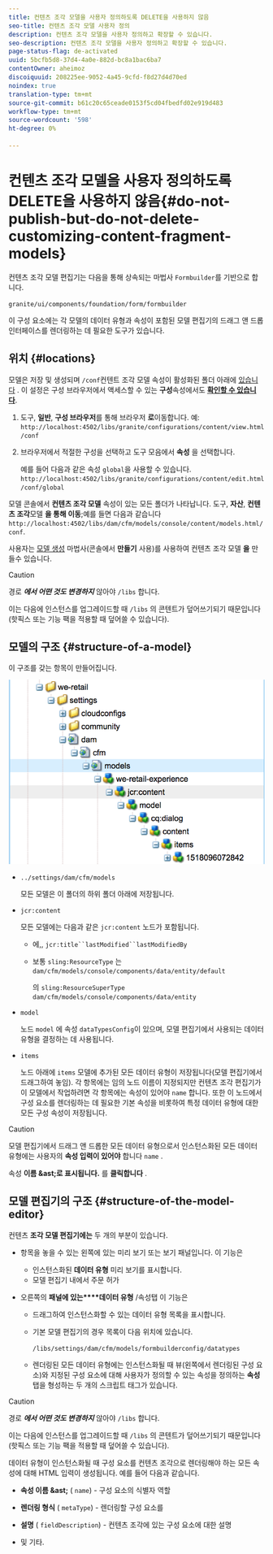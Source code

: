 ```yaml
---
title: 컨텐츠 조각 모델을 사용자 정의하도록 DELETE을 사용하지 않음
seo-title: 컨텐츠 조각 모델 사용자 정의
description: 컨텐츠 조각 모델을 사용자 정의하고 확장할 수 있습니다.
seo-description: 컨텐츠 조각 모델을 사용자 정의하고 확장할 수 있습니다.
page-status-flag: de-activated
uuid: 5bcfb5d8-37d4-4a0e-882d-bc8a1bac6ba7
contentOwner: aheimoz
discoiquuid: 208225ee-9052-4a45-9cfd-f8d27d4d70ed
noindex: true
translation-type: tm+mt
source-git-commit: b61c20c65ceade0153f5cd04fbedfd02e919d483
workflow-type: tm+mt
source-wordcount: '598'
ht-degree: 0%

---
```



# 컨텐츠 조각 모델을 사용자 정의하도록 DELETE을 사용하지 않음{#do-not-publish-but-do-not-delete-customizing-content-fragment-models}

컨텐츠 조각 모델 편집기는 다음을 통해 상속되는 마법사 `Formbuilder`를 기반으로 합니다.

`granite/ui/components/foundation/form/formbuilder`

이 구성 요소에는 각 모델의 데이터 유형과 속성이 포함된 모델 편집기의 드래그 앤 드롭 인터페이스를 렌더링하는 데 필요한 도구가 있습니다.

## 위치 {#locations}

모델은 저장 및 생성되며 `/conf`컨텐트 조각 모델 속성이 활성화된 폴더 아래에 [있습니다](/help/assets/content-fragments-models.md#enable-content-fragment-models) . 이 설정은 구성 브라우저에서 액세스할 수 있는 **구성**&#x200B;속성에서도 **[확인할 수 있습니다](/help/sites-administering/configurations.md)**.

1. 도구, **일반**, **구성 브라우저**&#x200B;를 통해 브라우저 **로**&#x200B;이동합니다. 예: 
`http://localhost:4502/libs/granite/configurations/content/view.html/conf`

1. 브라우저에서 적절한 구성을 선택하고 도구 모음에서 **속성** 을 선택합니다.

   예를 들어 다음과 같은 속성 `global`을 사용할 수 있습니다. `http://localhost:4502/libs/granite/configurations/content/edit.html/conf/global`

모델 콘솔에서 **컨텐츠 조각 모델** 속성이 있는 모든 폴더가 나타납니다. 도구, **자산**, **컨텐츠 조각**&#x200B;모델 **을 통해 이동**;예를 들면 다음과 같습니다 `http://localhost:4502/libs/dam/cfm/models/console/content/models.html/conf`.

사용자는 [모델 생성](/help/assets/content-fragments-models.md#creating-a-content-fragment-model) 마법사(콘솔에서 **만들기** 사용)를 사용하여 컨텐츠 조각 모델 **을** 만들수 있습니다.

>[!CAUTION]
>
>경로 ***에서 어떤 것도 변경하지*** 않아야 `/libs` 합니다.
>
>이는 다음에 인스턴스를 업그레이드할 때 `/libs` 의 콘텐트가 덮어쓰기되기 때문입니다(핫픽스 또는 기능 팩을 적용할 때 덮어쓸 수 있습니다).

## 모델의 구조 {#structure-of-a-model}

이 구조를 갖는 항목이 만들어집니다.

![cf-54](assets/cf-54.png)

* `../settings/dam/cfm/models`

   모든 모델은 이 폴더의 하위 폴더 아래에 저장됩니다.

* `jcr:content`

   모든 모델에는 다음과 같은 `jcr:content` 노드가 포함됩니다.

   * 에,, `jcr:title``lastModified``lastModifiedBy`
   * 보통 `sling:ResourceType` 는 `dam/cfm/models/console/components/data/entity/default`

      의 `sling:ResourceSuperType` `dam/cfm/models/console/components/data/entity`

* `model`

   노드 `model` 에 속성 `dataTypesConfig`이 있으며, 모델 편집기에서 사용되는 데이터 유형을 결정하는 데 사용됩니다.

* `items`

   노드 아래에 `items` 모델에 추가된 모든 데이터 유형이 저장됩니다(모델 편집기에서 드래그하여 놓임). 각 항목에는 임의 노드 이름이 지정되지만 컨텐츠 조각 편집기가 이 모델에서 작업하려면 각 항목에는 속성이 있어야 `name` 합니다. 또한 이 노드에서 구성 요소를 렌더링하는 데 필요한 기본 속성을 비롯하여 특정 데이터 유형에 대한 모든 구성 속성이 저장됩니다.

>[!CAUTION]
>
>모델 편집기에서 드래그 앤 드롭한 모든 데이터 유형으로서 인스턴스화된 모든 데이터 유형에는 사용자의 **속성 입력이 있어야** 합니다 `name` .
>
>속성 **이름 &amp;ast;로 표시됩니다.** 를 **클릭합니다** .

## 모델 편집기의 구조 {#structure-of-the-model-editor}

컨텐츠 **조각 모델 편집기에는** 두 개의 부분이 있습니다.

* 항목을 놓을 수 있는 왼쪽에 있는 미리 보기 또는 보기 패널입니다. 이 기능은

   * 인스턴스화된 **데이터 유형** 미리 보기를 표시합니다.
   * 모델 편집기 내에서 주문 허가

* 오른쪽의 **패널에 있는****데이터 유형** /속성탭 이 기능은

   * 드래그하여 인스턴스화할 수 있는 데이터 유형 목록을 표시합니다.
   * 기본 모델 편집기의 경우 목록이 다음 위치에 있습니다.

      `/libs/settings/dam/cfm/models/formbuilderconfig/datatypes`

      <!-- Please uncomment when file is used
      This node contains all the data types currently supported in the model editor. For more information on how to configure the data types, see [Customizing Data Types for Content Fragment Models](/help/sites-developing/customizing-content-fragment-model-data-types.md).
      -->

   * 렌더링된 모든 데이터 유형에는 인스턴스화될 때 뷰(왼쪽에서 렌더링된 구성 요소)와 지정된 구성 요소에 대해 사용자가 정의할 수 있는 속성을 정의하는 **속성** 탭을 형성하는 두 개의 스크립트 태그가 있습니다.

>[!CAUTION]
>
>경로 ***에서 어떤 것도 변경하지*** 않아야 `/libs` 합니다.
>
>이는 다음에 인스턴스를 업그레이드할 때 `/libs` 의 콘텐트가 덮어쓰기되기 때문입니다(핫픽스 또는 기능 팩을 적용할 때 덮어쓸 수 있습니다).

<!-- Please uncomment when files are used
The properties on the right side define a form that is submitted directly into JCR under `/conf`; see the path in the example [Structure of a Model](/help/sites-developing/customizing-content-fragment-models.md#structure-of-a-model).
-->

데이터 유형이 인스턴스화될 때 구성 요소를 컨텐츠 조각으로 렌더링해야 하는 모든 속성에 대해 HTML 입력이 생성됩니다. 예를 들어 다음과 같습니다.

* **속성 이름 &amp;ast;** ( `name`) - 구성 요소의 식별자 역할

* **렌더링 형식** ( `metaType`) - 렌더링할 구성 요소를

* **설명** ( `fieldDescription`) - 컨텐츠 조각에 있는 구성 요소에 대한 설명

* 및 기타.

